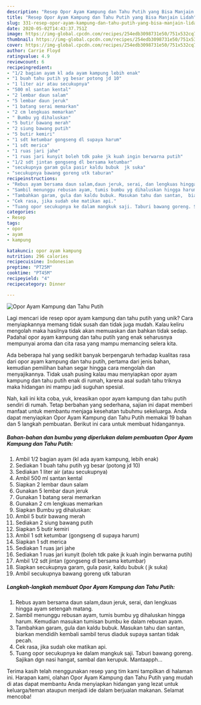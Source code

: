 ```yaml
---
description: "Resep Opor Ayam Kampung dan Tahu Putih yang Bisa Manjain Lidah"
title: "Resep Opor Ayam Kampung dan Tahu Putih yang Bisa Manjain Lidah"
slug: 331-resep-opor-ayam-kampung-dan-tahu-putih-yang-bisa-manjain-lidah
date: 2020-05-02T14:43:37.751Z
image: https://img-global.cpcdn.com/recipes/254edb3098731e50/751x532cq70/opor-ayam-kampung-dan-tahu-putih-foto-resep-utama.jpg
thumbnail: https://img-global.cpcdn.com/recipes/254edb3098731e50/751x532cq70/opor-ayam-kampung-dan-tahu-putih-foto-resep-utama.jpg
cover: https://img-global.cpcdn.com/recipes/254edb3098731e50/751x532cq70/opor-ayam-kampung-dan-tahu-putih-foto-resep-utama.jpg
author: Carrie Floyd
ratingvalue: 4.9
reviewcount: 6
recipeingredient:
- "1/2 bagian ayam kl ada ayam kampung lebih enak"
- "1 buah tahu putih yg besar potong jd 10"
- "1 liter air atau secukupnya"
- "500 ml santan kental"
- "2 lembar daun salam"
- "5 lembar daun jeruk"
- "1 batang serai memarkan"
- "2 cm lengkuas memarkan"
- " Bumbu yg dihaluskan"
- "5 butir bawang merah"
- "2 siung bawang putih"
- "5 butir kemiri"
- "1 sdt ketumbar gongseng dl supaya harum"
- "1 sdt merica"
- "1 ruas jari jahe"
- "1 ruas jari kunyit boleh tdk pake jk kuah ingin berwarna putih"
- "1/2 sdt jintan gongseng dl bersama ketumbar"
- "secukupnya garam gula pasir kaldu bubuk  jk suka"
- "secukupnya bawang goreng utk taburan"
recipeinstructions:
- "Rebus ayam bersama daun salam,daun jeruk, serai, dan lengkuas hingga ayam setengah matang."
- "Sambil menunggu rebusan ayam, tumis bumbu yg dihaluskan hingga harum.  Kemudian masukan tumisan bumbu ke dalam rebusan ayam."
- "Tambahkan garam, gula dan kaldu bubuk. Masukan tahu dan santan,  biarkan mendidih kembali sambil terus diaduk supaya santan tidak pecah."
- "Cek rasa, jika sudah oke matikan api."
- "Tuang opor secukupnya ke dalam mangkuk saji. Taburi bawang goreng. Sajikan dgn nasi hangat, sambal dan kerupuk. Mantaapph..."
categories:
- Resep
tags:
- opor
- ayam
- kampung

katakunci: opor ayam kampung 
nutrition: 296 calories
recipecuisine: Indonesian
preptime: "PT25M"
cooktime: "PT45M"
recipeyield: "4"
recipecategory: Dinner

---
```



![Opor Ayam Kampung dan Tahu Putih](https://img-global.cpcdn.com/recipes/254edb3098731e50/751x532cq70/opor-ayam-kampung-dan-tahu-putih-foto-resep-utama.jpg)

Lagi mencari ide resep opor ayam kampung dan tahu putih yang unik? Cara menyiapkannya memang tidak susah dan tidak juga mudah. Kalau keliru mengolah maka hasilnya tidak akan memuaskan dan bahkan tidak sedap. Padahal opor ayam kampung dan tahu putih yang enak seharusnya mempunyai aroma dan cita rasa yang mampu memancing selera kita.



Ada beberapa hal yang sedikit banyak berpengaruh terhadap kualitas rasa dari opor ayam kampung dan tahu putih, pertama dari jenis bahan, kemudian pemilihan bahan segar hingga cara mengolah dan menyajikannya. Tidak usah pusing kalau mau menyiapkan opor ayam kampung dan tahu putih enak di rumah, karena asal sudah tahu triknya maka hidangan ini mampu jadi suguhan spesial.


Nah, kali ini kita coba, yuk, kreasikan opor ayam kampung dan tahu putih sendiri di rumah. Tetap berbahan yang sederhana, sajian ini dapat memberi manfaat untuk membantu menjaga kesehatan tubuhmu sekeluarga. Anda dapat menyiapkan Opor Ayam Kampung dan Tahu Putih memakai 19 bahan dan 5 langkah pembuatan. Berikut ini cara untuk membuat hidangannya.

<!--inarticleads1-->

##### Bahan-bahan dan bumbu yang diperlukan dalam pembuatan Opor Ayam Kampung dan Tahu Putih:

1. Ambil 1/2 bagian ayam (kl ada ayam kampung, lebih enak)
1. Sediakan 1 buah tahu putih yg besar (potong jd 10)
1. Sediakan 1 liter air (atau secukupnya)
1. Ambil 500 ml santan kental
1. Siapkan 2 lembar daun salam
1. Gunakan 5 lembar daun jeruk
1. Gunakan 1 batang serai memarkan
1. Gunakan 2 cm lengkuas memarkan
1. Siapkan  Bumbu yg dihaluskan:
1. Ambil 5 butir bawang merah
1. Sediakan 2 siung bawang putih
1. Siapkan 5 butir kemiri
1. Ambil 1 sdt ketumbar (gongseng dl supaya harum)
1. Siapkan 1 sdt merica
1. Sediakan 1 ruas jari jahe
1. Sediakan 1 ruas jari kunyit (boleh tdk pake jk kuah ingin berwarna putih)
1. Ambil 1/2 sdt jintan (gongseng dl bersama ketumbar)
1. Siapkan secukupnya garam, gula pasir, kaldu bubuk ( jk suka)
1. Ambil secukupnya bawang goreng utk taburan




<!--inarticleads2-->

##### Langkah-langkah membuat Opor Ayam Kampung dan Tahu Putih:

1. Rebus ayam bersama daun salam,daun jeruk, serai, dan lengkuas hingga ayam setengah matang.
1. Sambil menunggu rebusan ayam, tumis bumbu yg dihaluskan hingga harum.  Kemudian masukan tumisan bumbu ke dalam rebusan ayam.
1. Tambahkan garam, gula dan kaldu bubuk. Masukan tahu dan santan,  biarkan mendidih kembali sambil terus diaduk supaya santan tidak pecah.
1. Cek rasa, jika sudah oke matikan api.
1. Tuang opor secukupnya ke dalam mangkuk saji. Taburi bawang goreng. Sajikan dgn nasi hangat, sambal dan kerupuk. Mantaapph...




Terima kasih telah menggunakan resep yang tim kami tampilkan di halaman ini. Harapan kami, olahan Opor Ayam Kampung dan Tahu Putih yang mudah di atas dapat membantu Anda menyiapkan hidangan yang lezat untuk keluarga/teman ataupun menjadi ide dalam berjualan makanan. Selamat mencoba!
